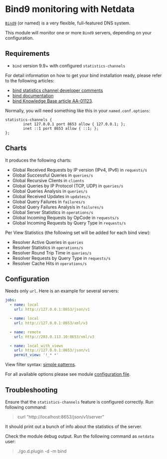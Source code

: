 # Bind9 monitoring with Netdata

[`Bind9`](https://www.isc.org/bind/) (or named) is a very flexible, full-featured DNS system. 

This module will monitor one or more `Bind9` servers, depending on your configuration.

## Requirements

-   `bind` version 9.9+ with configured `statistics-channels`

For detail information on how to get your bind installation ready, please refer to the following articles:

-   [bind statistics channel developer comments](http://jpmens.net/2013/03/18/json-in-bind-9-s-statistics-server/)
-   [bind documentation](https://ftp.isc.org/isc/bind/9.10.3/doc/arm/Bv9ARM.ch06.html#statistics)
-   [bind Knowledge Base article AA-01123](https://kb.isc.org/article/AA-01123/0).

Normally, you will need something like this in your `named.conf.options`:

```
statistics-channels {
        inet 127.0.0.1 port 8653 allow { 127.0.0.1; };
        inet ::1 port 8653 allow { ::1; };
};
```

## Charts 

It produces the following charts:

-   Global Received Requests by IP version (IPv4, IPv6) in `requests/s`
-   Global Successful Queries in `queries/s`
-   Global Recursive Clients in `clients`
-   Global Queries by IP Protocol (TCP, UDP) in `queries/s`
-   Global Queries Analysis in `queries/s`
-   Global Received Updates in `updates/s`
-   Global Query Failures in `failures/s`
-   Global Query Failures Analysis in `failures/s`
-   Global Server Statistics in `operations/s`
-   Global Incoming Requests by OpCode in `requests/s`
-   Global Incoming Requests by Query Type in `requests/s`

Per View Statistics (the following set will be added for each bind view):

-   Resolver Active Queries in `queries`
-   Resolver Statistics in `operations/s`
-   Resolver Round Trip Time in `queries/s`
-   Resolver Requests by Query Type in `requests/s`
-   Resolver Cache Hits in `operations/s`

## Configuration

Needs only `url`. Here is an example for several servers:

```yaml
jobs:
  - name: local
    url: http://127.0.0.1:8653/json/v1

  - name: local
    url: http://127.0.0.1:8653/xml/v3

  - name: remote
    url: http://203.0.113.10:8653/xml/v3

  - name: local_with_views
    url: http://127.0.0.1:8653/json/v1
    permit_view: '!_* *'
```

View filter syntax: [simple patterns](https://docs.netdata.cloud/libnetdata/simple_pattern/).

For all available options please see module [configuration file](https://github.com/netdata/go.d.plugin/blob/master/config/go.d/bind.conf).

## Troubleshooting

Ensure that the `statistics-channels` feature is configured correctly.
Run following command:

> curl "http://localhost:8653/json/v1/server"

It should print out a bunch of info about the statistics of the server.

Check the module debug output. Run the following command as `netdata` user:

> ./go.d.plugin -d -m bind
